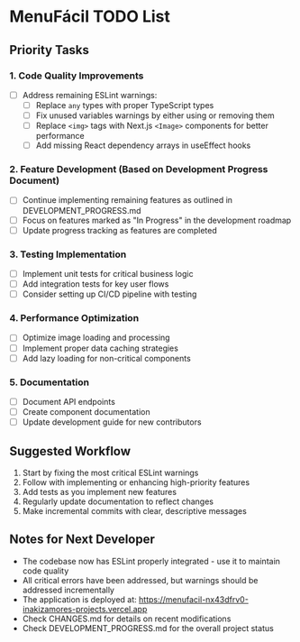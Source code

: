 # MenuFácil TODO List

## Priority Tasks

### 1. Code Quality Improvements
- [ ] Address remaining ESLint warnings:
  - [ ] Replace `any` types with proper TypeScript types
  - [ ] Fix unused variables warnings by either using or removing them
  - [ ] Replace `<img>` tags with Next.js `<Image>` components for better performance
  - [ ] Add missing React dependency arrays in useEffect hooks

### 2. Feature Development (Based on Development Progress Document)
- [ ] Continue implementing remaining features as outlined in DEVELOPMENT_PROGRESS.md
- [ ] Focus on features marked as "In Progress" in the development roadmap
- [ ] Update progress tracking as features are completed

### 3. Testing Implementation
- [ ] Implement unit tests for critical business logic
- [ ] Add integration tests for key user flows
- [ ] Consider setting up CI/CD pipeline with testing

### 4. Performance Optimization
- [ ] Optimize image loading and processing
- [ ] Implement proper data caching strategies
- [ ] Add lazy loading for non-critical components

### 5. Documentation
- [ ] Document API endpoints
- [ ] Create component documentation
- [ ] Update development guide for new contributors

## Suggested Workflow

1. Start by fixing the most critical ESLint warnings
2. Follow with implementing or enhancing high-priority features
3. Add tests as you implement new features
4. Regularly update documentation to reflect changes
5. Make incremental commits with clear, descriptive messages

## Notes for Next Developer

- The codebase now has ESLint properly integrated - use it to maintain code quality
- All critical errors have been addressed, but warnings should be addressed incrementally
- The application is deployed at: https://menufacil-nx43dfrv0-inakizamores-projects.vercel.app
- Check CHANGES.md for details on recent modifications
- Check DEVELOPMENT_PROGRESS.md for the overall project status 